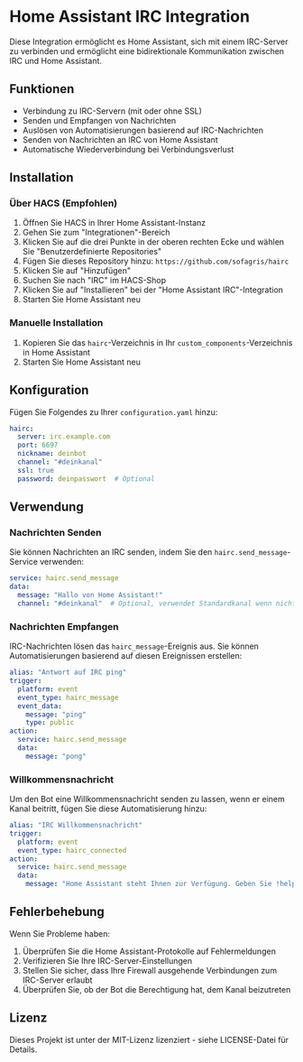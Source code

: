 # Home Assistant IRC Integration

Diese Integration ermöglicht es Home Assistant, sich mit einem IRC-Server zu verbinden und ermöglicht eine bidirektionale Kommunikation zwischen IRC und Home Assistant.

## Funktionen

- Verbindung zu IRC-Servern (mit oder ohne SSL)
- Senden und Empfangen von Nachrichten
- Auslösen von Automatisierungen basierend auf IRC-Nachrichten
- Senden von Nachrichten an IRC von Home Assistant
- Automatische Wiederverbindung bei Verbindungsverlust

## Installation

### Über HACS (Empfohlen)

1. Öffnen Sie HACS in Ihrer Home Assistant-Instanz
2. Gehen Sie zum "Integrationen"-Bereich
3. Klicken Sie auf die drei Punkte in der oberen rechten Ecke und wählen Sie "Benutzerdefinierte Repositories"
4. Fügen Sie dieses Repository hinzu: `https://github.com/sofagris/hairc`
5. Klicken Sie auf "Hinzufügen"
6. Suchen Sie nach "IRC" im HACS-Shop
7. Klicken Sie auf "Installieren" bei der "Home Assistant IRC"-Integration
8. Starten Sie Home Assistant neu

### Manuelle Installation

1. Kopieren Sie das `hairc`-Verzeichnis in Ihr `custom_components`-Verzeichnis in Home Assistant
2. Starten Sie Home Assistant neu

## Konfiguration

Fügen Sie Folgendes zu Ihrer `configuration.yaml` hinzu:

```yaml
hairc:
  server: irc.example.com
  port: 6697
  nickname: deinbot
  channel: "#deinkanal"
  ssl: true
  password: deinpasswort  # Optional
```

## Verwendung

### Nachrichten Senden

Sie können Nachrichten an IRC senden, indem Sie den `hairc.send_message`-Service verwenden:

```yaml
service: hairc.send_message
data:
  message: "Hallo von Home Assistant!"
  channel: "#deinkanal"  # Optional, verwendet Standardkanal wenn nicht angegeben
```

### Nachrichten Empfangen

IRC-Nachrichten lösen das `hairc_message`-Ereignis aus. Sie können Automatisierungen basierend auf diesen Ereignissen erstellen:

```yaml
alias: "Antwort auf IRC ping"
trigger:
  platform: event
  event_type: hairc_message
  event_data:
    message: "ping"
    type: public
action:
  service: hairc.send_message
  data:
    message: "pong"
```

### Willkommensnachricht

Um den Bot eine Willkommensnachricht senden zu lassen, wenn er einem Kanal beitritt, fügen Sie diese Automatisierung hinzu:

```yaml
alias: "IRC Willkommensnachricht"
trigger:
  platform: event
  event_type: hairc_connected
action:
  service: hairc.send_message
  data:
    message: "Home Assistant steht Ihnen zur Verfügung. Geben Sie !help für eine Liste der Befehle ein"
```

## Fehlerbehebung

Wenn Sie Probleme haben:

1. Überprüfen Sie die Home Assistant-Protokolle auf Fehlermeldungen
2. Verifizieren Sie Ihre IRC-Server-Einstellungen
3. Stellen Sie sicher, dass Ihre Firewall ausgehende Verbindungen zum IRC-Server erlaubt
4. Überprüfen Sie, ob der Bot die Berechtigung hat, dem Kanal beizutreten

## Lizenz

Dieses Projekt ist unter der MIT-Lizenz lizenziert - siehe LICENSE-Datei für Details. 